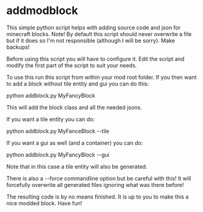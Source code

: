 # addmodblock
This simple python script helps with adding source code and json for minecraft blocks. Note! By default this script should never overwrite a file but if it does so I'm not responsible (although I will be sorry). Make backups!

Before using this script you will have to configure it. Edit the script and modify the first part of the script to suit your needs.

To use this run this script from within your mod root folder. If you then want to add a block without tile entity and gui you can do this:

python addblock.py MyFancyBlock

This will add the block class and all the needed jsons.

If you want a tile entity you can do:

python addblock.py MyFanceBlock --tile

If you want a gui as well (and a container) you can do:

python addblock.py MyFancyBlock --gui

Note that in this case a tile entity will also be generated.

There is also a --force commandline option but be careful with this! It will forcefully overwrite all generated files ignoring what was there before!


The resulting code is by no means finished. It is up to you to make this a nice modded block. Have fun!


